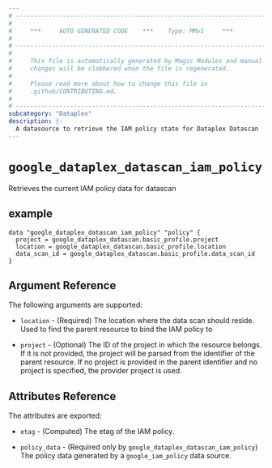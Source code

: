 ```yaml
---
# ----------------------------------------------------------------------------
#
#     ***     AUTO GENERATED CODE    ***    Type: MMv1     ***
#
# ----------------------------------------------------------------------------
#
#     This file is automatically generated by Magic Modules and manual
#     changes will be clobbered when the file is regenerated.
#
#     Please read more about how to change this file in
#     .github/CONTRIBUTING.md.
#
# ----------------------------------------------------------------------------
subcategory: "Dataplex"
description: |-
  A datasource to retrieve the IAM policy state for Dataplex Datascan
---
```



# `google_dataplex_datascan_iam_policy`
Retrieves the current IAM policy data for datascan



## example

```hcl
data "google_dataplex_datascan_iam_policy" "policy" {
  project = google_dataplex_datascan.basic_profile.project
  location = google_dataplex_datascan.basic_profile.location
  data_scan_id = google_dataplex_datascan.basic_profile.data_scan_id
}
```

## Argument Reference

The following arguments are supported:

* `location` - (Required) The location where the data scan should reside.
 Used to find the parent resource to bind the IAM policy to

* `project` - (Optional) The ID of the project in which the resource belongs.
    If it is not provided, the project will be parsed from the identifier of the parent resource. If no project is provided in the parent identifier and no project is specified, the provider project is used.

## Attributes Reference

The attributes are exported:

* `etag` - (Computed) The etag of the IAM policy.

* `policy_data` - (Required only by `google_dataplex_datascan_iam_policy`) The policy data generated by
  a `google_iam_policy` data source.
